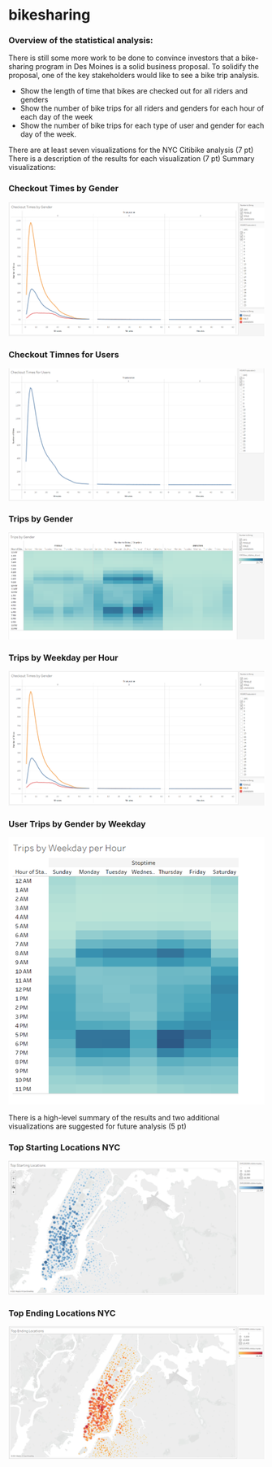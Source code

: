 # bikesharing

### Overview of the statistical analysis:

There is still some more work to be done to convince investors that a bike-sharing program in Des Moines is a solid business proposal. To solidify the proposal, one of the key stakeholders would like to see a bike trip analysis.
- Show the length of time that bikes are checked out for all riders and genders
- Show the number of bike trips for all riders and genders for each hour of each day of the week
- Show the number of bike trips for each type of user and gender for each day of the week.

There are at least seven visualizations for the NYC Citibike analysis (7 pt)
There is a description of the results for each visualization (7 pt)
Summary visualizations:

### Checkout Times by Gender
![](https://github.com/akmilton11/bikesharing/blob/main/Images/Checkout_Times_by_Gender.PNG)


### Checkout Timnes for Users
![](https://github.com/akmilton11/bikesharing/blob/main/Images/Checkout_Times_for_Users.PNG)
### Trips by Gender
![](https://github.com/akmilton11/bikesharing/blob/main/Images/Trips_by_Gender.PNG)
### Trips by Weekday per Hour
![](https://github.com/akmilton11/bikesharing/blob/main/Images/Checkout_Times_by_Gender.PNG)
### User Trips by Gender by Weekday
![](https://github.com/akmilton11/bikesharing/blob/main/Images/Trips_by_Weekday_per_Hour.PNG)

There is a high-level summary of the results and two additional visualizations are suggested for future analysis (5 pt)

### Top Starting Locations NYC
![](https://github.com/akmilton11/bikesharing/blob/main/Images/Top_Starting_Locations.PNG)


### Top Ending Locations NYC
![](https://github.com/akmilton11/bikesharing/blob/main/Images/Top_Ending_Locations.PNG)
